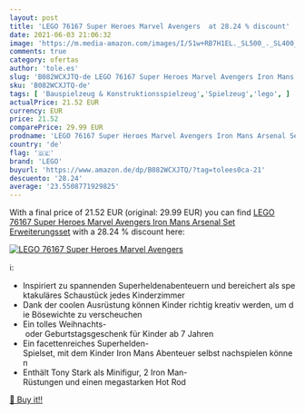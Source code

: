 ```yaml
---
layout: post
title: 'LEGO 76167 Super Heroes Marvel Avengers  at 28.24 % discount'
date: 2021-06-03 21:06:32
image: 'https://m.media-amazon.com/images/I/51w+RB7H1EL._SL500_._SL400_.jpg'
comments: true
category: ofertas
author: 'tole.es'
slug: 'B082WCXJTQ-de LEGO 76167 Super Heroes Marvel Avengers Iron Mans Arsenal...'
sku: 'B082WCXJTQ-de'
tags: [ 'Bauspielzeug & Konstruktionsspielzeug','Spielzeug','lego', ]
actualPrice: 21.52 EUR
currency: EUR
price: 21.52
comparePrice: 29.99 EUR
prodname: 'LEGO 76167 Super Heroes Marvel Avengers Iron Mans Arsenal Set  Erweiterungsset'
country: 'de'
flag: '🇩🇪'
brand: 'LEGO'
buyurl: 'https://www.amazon.de/dp/B082WCXJTQ/?tag=tolees0ca-21'
descuento: '28.24'
average: '23.5508771929825'
---
```


With a final price of 21.52 EUR (original: 29.99 EUR) you can find [LEGO 76167 Super Heroes Marvel Avengers Iron Mans Arsenal Set  Erweiterungsset](https://www.amazon.de/dp/B082WCXJTQ/?tag=tolees0ca-21) with a  28.24 % discount here:

[![LEGO 76167 Super Heroes Marvel Avengers ](https://m.media-amazon.com/images/I/51w+RB7H1EL._SL500_._SL400_.jpg)](https://www.amazon.de/dp/B082WCXJTQ/?tag=tolees0ca-21)

ℹ️:

- Inspiriert zu spannenden Superheldenabenteuern und bereichert als spektakuläres Schaustück jedes Kinderzimmer
- Dank der coolen Ausrüstung können Kinder richtig kreativ werden, um die Bösewichte zu verscheuchen
- Ein tolles Weihnachts- oder Geburtstagsgeschenk für Kinder ab 7 Jahren
- Ein facettenreiches Superhelden-Spielset, mit dem Kinder Iron Mans Abenteuer selbst nachspielen können
- Enthält Tony Stark als Minifigur, 2 Iron Man-Rüstungen und einen megastarken Hot Rod

[🛒 Buy it!!](https://www.amazon.de/dp/B082WCXJTQ/?tag=tolees0ca-21)
